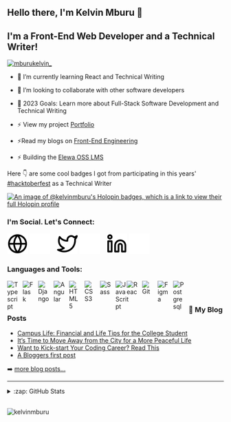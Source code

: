 ## Hello there, I'm Kelvin Mburu 👋

## I'm a Front-End Web Developer and a Technical Writer!


<p align="left"> <a href="https://twitter.com/mburukelvin_" target="blank"><img src="https://img.shields.io/twitter/follow/mburukelvin_?logo=twitter&style=for-the-badge" alt="mburukelvin_" /></a> </p>

- 🌱 I’m currently learning React and Technical Writing

- 👯 I’m looking to collaborate with other software developers

- 🥅 2023 Goals: Learn more about Full-Stack Software Development and Technical Writing

- ⚡ View my project [Portfolio](https://kelvinmburu.github.io/kelvin_portfolio/)
  
- ⚡Read my blogs on [Front-End Engineering](https://frontdev.hashnode.dev/)

- ⚡ Building the [Elewa OSS LMS](https://github.com/italanta/elewa)

Here 👇 are some cool badges I got from participating in this years' [#hacktoberfest](https://hacktoberfest.com/) as a Technical Writer
  
[![An image of @kelvinmburu's Holopin badges, which is a link to view their full Holopin profile](https://holopin.me/kelvinmburu)](https://holopin.io/@kelvinmburu)


### I'm Social. Let's Connect:

[![website](./img/globe-light.svg)](https://frontdev.hashnode.dev/#gh-light-mode-only)
[![website](./img/globe-dark.svg)](https://frontdev.hashnode.dev/#gh-dark-mode-only)
&nbsp;&nbsp;
[![website](./img/twitter-light.svg)](https://twitter.com/mburukelvin_#gh-light-mode-only)
[![website](./img/twitter-dark.svg)](https://twitter.com/mburukelvin_#gh-dark-mode-only)
&nbsp;&nbsp;
[![website](./img/linkedin-light.svg)](https://www.linkedin.com/in/kelvin-m-560a25135/#gh-light-mode-only)
[![website](./img/linkedin-dark.svg)](https://www.linkedin.com/in/kelvin-m-560a25135/#gh-dark-mode-only)
&nbsp;&nbsp;

### Languages and Tools:


<img align="left" alt="Typescript" width="26px" src="https://cdn.jsdelivr.net/gh/devicons/devicon/icons/typescript/typescript-plain.svg" style="padding-right:10px;"/>
<img align="left" alt="Flask" width="26px" src="https://cdn.jsdelivr.net/gh/devicons/devicon/icons/flask/flask-original-wordmark.svg" style="padding-right:10px;"/>
<img align="left" alt="Django" width="26px" src="https://cdn.jsdelivr.net/gh/devicons/devicon/icons/django/django-plain.svg" style="padding-right:10px;" />
<img align="left" alt="Angular" width="26px" src="https://cdn.jsdelivr.net/gh/devicons/devicon/icons/angularjs/angularjs-original.svg" style="padding-right:10px;"/>
<img align="left" alt="HTML5" width="26px" src="https://cdn.jsdelivr.net/gh/devicons/devicon/icons/html5/html5-original.svg" style="padding-right:10px;" />
<img align="left" alt="CSS3" width="26px" src="https://cdn.jsdelivr.net/gh/devicons/devicon/icons/css3/css3-original.svg" style="padding-right:10px;" />
<img align="left" alt="Sass" width="26px" src="https://cdn.jsdelivr.net/gh/devicons/devicon/icons/sass/sass-original.svg" style="padding-right:10px;" />
<img align="left" alt="JavaScript" width="26px" src="https://cdn.jsdelivr.net/gh/devicons/devicon/icons/javascript/javascript-original.svg" style="padding-right:10
px;" />
<img align="left" alt="React" width="26px" src="https://cdn.jsdelivr.net/gh/devicons/devicon/icons/react/react-original.svg" style="padding-right:10px;" />
<img align="left" alt="Git" width="26px" src="https://cdn.jsdelivr.net/gh/devicons/devicon/icons/git/git-plain.svg" style="padding-right:10px;"/>
<img align="left" alt="Figma" width="26px" src="https://cdn.jsdelivr.net/gh/devicons/devicon/icons/figma/figma-original.svg" style="padding-right:10px;"/>
<img align="left" alt="Postgresql" width="26px" src="https://cdn.jsdelivr.net/gh/devicons/devicon/icons/postgresql/postgresql-original-wordmark.svg" style="padding-right:10px;"/>




<br />

<br />


### 📕 My Blog Posts

<!-- BLOG-POST-LIST:START -->
- [Campus Life: Financial and Life Tips for the College Student](https://mburukelvin.wordpress.com/2021/02/07/campus-life-financial-and-life-tips-for-the-college-student-in-2021/)
- [It’s Time to Move Away from the City for a More Peaceful Life](https://mburukelvin.wordpress.com/2021/02/04/its-time-to-move-away-from-the-city-for-a-more-peaceful-life/)
- [Want to Kick-start Your Coding Career? Read This](https://mburukelvin.wordpress.com/2021/02/04/want-to-kick-start-your-coding-career-read-this/)
- [A Bloggers first post](https://mburukelvin.wordpress.com/2018/05/18/a-bloggers-first-post/)
<!-- BLOG-POST-LIST:END -->

➡️ [more blog posts...](https://frontdev.hashnode.dev/)

---

<details>
  <summary>:zap: GitHub Stats</summary>

  <img align="left" alt="kelvinmburu's GitHub Stats" src="https://github-readme-stats.vercel.app/api?username=kelvinmburu&show_icons=true&hide_border=false&title_color=ff652f&icon_color=FFE400&bg_color=09131B&text_color=ffffff&border_color=0c1a25" />

</details>

<br />

<p><img align="left" src="https://github-readme-stats.vercel.app/api/top-langs?username=kelvinmburu&show_icons=true&locale=en&layout=compact" alt="kelvinmburu" /></p>
